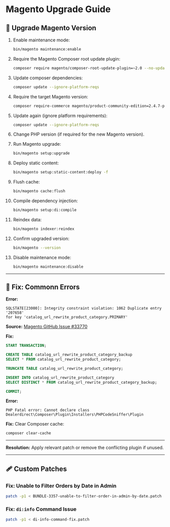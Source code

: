 # Magento Upgrade Guide

## 🚀 Upgrade Magento Version

1. Enable maintenance mode:
   ```bash
   bin/magento maintenance:enable
   ```

2. Require the Magento Composer root update plugin:
   ```bash
   composer require magento/composer-root-update-plugin=~2.0 --no-update
   ```

3. Update composer dependencies:
   ```bash
   composer update --ignore-platform-reqs
   ```

4. Require the target Magento version:
   ```bash
   composer require-commerce magento/product-community-edition=2.4.7-p3 --no-update
   ```

5. Update again (ignore platform requirements):
   ```bash
   composer update --ignore-platform-reqs
   ```

6. Change PHP version (if required for the new Magento version).

7. Run Magento upgrade:
   ```bash
   bin/magento setup:upgrade
   ```

8. Deploy static content:
   ```bash
   bin/magento setup:static-content:deploy -f
   ```

9. Flush cache:
   ```bash
   bin/magento cache:flush
   ```

10. Compile dependency injection:
    ```bash
    bin/magento setup:di:compile
    ```

11. Reindex data:
    ```bash
    bin/magento indexer:reindex
    ```

12. Confirm upgraded version:
    ```bash
    bin/magento --version
    ```

13. Disable maintenance mode:
    ```bash
    bin/magento maintenance:disable
    ```

---

## 🐛 Fix: Commonn Errors

**Error:**
```
SQLSTATE[23000]: Integrity constraint violation: 1062 Duplicate entry '207658' 
for key 'catalog_url_rewrite_product_category.PRIMARY'
```

**Source:** [Magento GitHub Issue #33770](https://github.com/magento/magento2/issues/33770)

**Fix:**
```sql
START TRANSACTION; 

CREATE TABLE catalog_url_rewrite_product_category_backup 
SELECT * FROM catalog_url_rewrite_product_category;

TRUNCATE TABLE catalog_url_rewrite_product_category;

INSERT INTO catalog_url_rewrite_product_category 
SELECT DISTINCT * FROM catalog_url_rewrite_product_category_backup;

COMMIT;
```

**Error:**
```
PHP Fatal error: Cannot declare class 
Dealerdirect\Composer\Plugin\Installers\PHPCodeSniffer\Plugin
```

**Fix:**
Clear Composer cache:
```bash
composer clear-cache
```

---

**Resolution:** Apply relevant patch or remove the conflicting plugin if unused.

---

## 🩹 Custom Patches

### Fix: Unable to Filter Orders by Date in Admin
```bash
patch -p1 < BUNDLE-3357-unable-to-filter-order-in-admin-by-date.patch
```

### Fix: `di:info` Command Issue
```bash
patch -p1 < di-info-command-fix.patch
```
